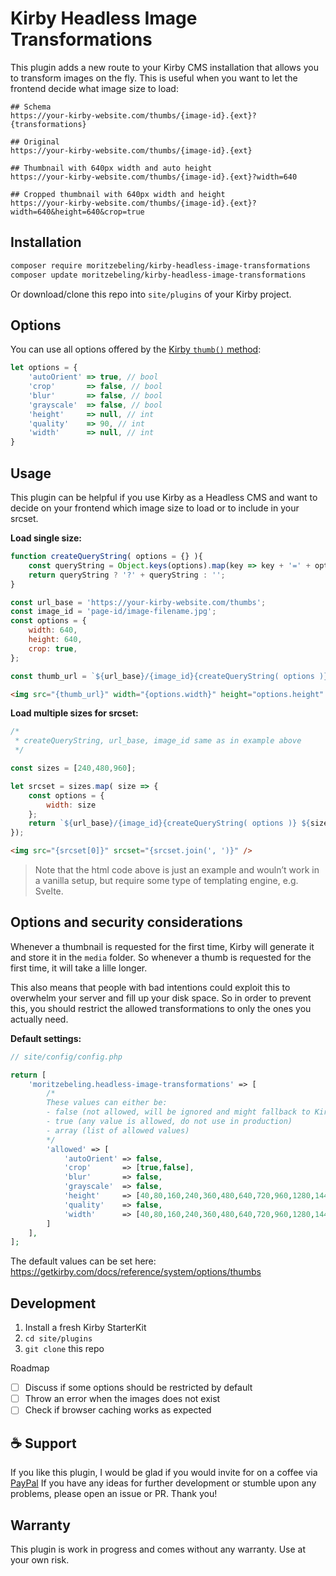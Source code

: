 # Kirby Headless Image Transformations

This plugin adds a new route to your Kirby CMS installation that allows you to transform images on the fly. This is useful when you want to let the frontend decide what image size to load:

```
## Schema
https://your-kirby-website.com/thumbs/{image-id}.{ext}?{transformations}

## Original
https://your-kirby-website.com/thumbs/{image-id}.{ext}

## Thumbnail with 640px width and auto height
https://your-kirby-website.com/thumbs/{image-id}.{ext}?width=640

## Cropped thumbnail with 640px width and height
https://your-kirby-website.com/thumbs/{image-id}.{ext}?width=640&height=640&crop=true
```

## Installation

```bash
composer require moritzebeling/kirby-headless-image-transformations
composer update moritzebeling/kirby-headless-image-transformations
```

Or download/clone this repo into `site/plugins` of your Kirby project.

## Options

You can use all options offered by the [Kirby `thumb()` method](https://getkirby.com/docs/reference/objects/cms/file/thumb#options):

```js
let options = {
    'autoOrient' => true, // bool
    'crop'       => false, // bool
    'blur'       => false, // bool
    'grayscale'  => false, // bool
    'height'     => null, // int
    'quality'    => 90, // int
    'width'      => null, // int
}
```

## Usage

This plugin can be helpful if you use Kirby as a Headless CMS and want to decide on your frontend which image size to load or to include in your srcset.

**Load single size:**

```js
function createQueryString( options = {} ){
    const queryString = Object.keys(options).map(key => key + '=' + options[key]).join('&');
    return queryString ? '?' + queryString : '';
}

const url_base = 'https://your-kirby-website.com/thumbs';
const image_id = 'page-id/image-filename.jpg';
const options = {
    width: 640,
    height: 640,
    crop: true,
};

const thumb_url = `${url_base}/{image_id}{createQueryString( options )}`;
```
```html
<img src="{thumb_url}" width="{options.width}" height="options.height" />
```

**Load multiple sizes for srcset:**

```js
/*
 * createQueryString, url_base, image_id same as in example above
 */

const sizes = [240,480,960];

let srcset = sizes.map( size => {
    const options = {
        width: size
    };
    return `${url_base}/{image_id}{createQueryString( options )} ${size}w`;
});

```
```html
<img src="{srcset[0]}" srcset="{srcset.join(', ')}" />
```

> Note that the html code above is just an example and wouln’t work in a vanilla setup, but require some type of templating engine, e.g. Svelte.

## Options and security considerations

Whenever a thumbnail is requested for the first time, Kirby will generate it and store it in the `media` folder. So whenever a thumb is requested for the first time, it will take a lille longer.

This also means that people with bad intentions could exploit this to overwhelm your server and fill up your disk space. So in order to prevent this, you should restrict the allowed transformations to only the ones you actually need.

**Default settings:**

```php
// site/config/config.php

return [
    'moritzebeling.headless-image-transformations' => [
        /*
        These values can either be:
        - false (not allowed, will be ignored and might fallback to Kirby's default settings)
        - true (any value is allowed, do not use in production)
        - array (list of allowed values)
        */
        'allowed' => [
            'autoOrient' => false,
            'crop'       => [true,false],
            'blur'       => false,
            'grayscale'  => false,
            'height'     => [40,80,160,240,360,480,640,720,960,1280,1440,1920,2560,3200],
            'quality'    => false,
            'width'      => [40,80,160,240,360,480,640,720,960,1280,1440,1920,2560,3200],
        ]
    ],
];
```

The default values can be set here:
https://getkirby.com/docs/reference/system/options/thumbs

## Development

1. Install a fresh Kirby StarterKit
2. `cd site/plugins`
3. `git clone` this repo

Roadmap
- [ ] Discuss if some options should be restricted by default
- [ ] Throw an error when the images does not exist
- [ ] Check if browser caching works as expected

## ☕️ Support

If you like this plugin, I would be glad if you would invite for on a coffee via [PayPal](http://more.moritzebeling.com/support)
If you have any ideas for further development or stumble upon any problems, please open an issue or PR. Thank you!

## Warranty

This plugin is work in progress and comes without any warranty. Use at your own risk.